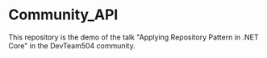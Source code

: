 # Community_API
This repository is the demo of the talk "Applying Repository Pattern in .NET Core" in the DevTeam504 community.
